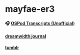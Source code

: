 # mayfae-er3

#### 🎧 [OSPod Transcripts (Unofficial)](https://mayfae-er3.github.io/OSPod_transcript/)
#### [dreamwidth journal](https://mayfae-er3.dreamwidth.org/)
#### [tumblr](https://hoya-carnosa3.tumblr.com/)
